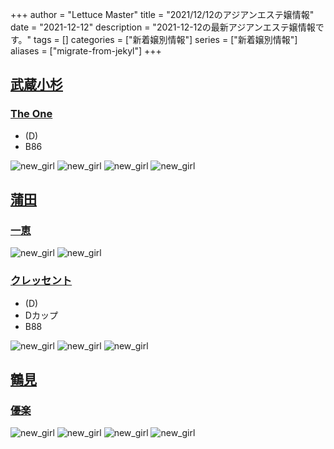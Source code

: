 +++
author = "Lettuce Master"
title = "2021/12/12のアジアンエステ嬢情報"
date = "2021-12-12"
description = "2021-12-12の最新アジアンエステ嬢情報です。"
tags = []
categories = ["新着嬢別情報"]
series = ["新着嬢別情報"]
aliases = ["migrate-from-jekyl"]
+++
## [武蔵小杉](/post/musashikosugi)
### [The One](http://yumesen.work/)
- (D)
- B86

![new_girl](https://i.imgur.com/GjsWXjr.jpeg)
![new_girl](https://i.imgur.com/Vj2uM8H.jpeg)
![new_girl](https://i.imgur.com/k18W7Mi.jpeg)
![new_girl](https://i.imgur.com/UAPDsCr.jpeg)
## [蒲田](/post/kamata)
### [一恵](http://kazue.me-es.com/)

![new_girl](https://i.imgur.com/a7fEINh.jpeg)
![new_girl](https://i.imgur.com/dZsMTH9.jpeg)
### [クレッセント](http://ciutyia.xyz/)
- (D)
- Dカップ
- B88

![new_girl](https://i.imgur.com/XYzVgmv.jpeg)
![new_girl](https://i.imgur.com/hDVIcV9.jpeg)
![new_girl](https://i.imgur.com/oS5Jfr4.jpeg)
## [鶴見](/post/tsurumi)
### [優楽](https://tksakura.xyz/)

![new_girl](https://tksakura.xyz/_src/60520647/269073.line.jpg)
![new_girl](https://tksakura.xyz/_src/60520648/269073.line.jpg)
![new_girl](https://tksakura.xyz/_src/60520649/269073.line.jpg)
![new_girl](https://tksakura.xyz/_src/62007036/269073.line.jpg)

